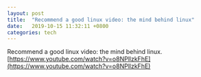 ```yaml
---
layout: post
title:  "Recommend a good linux video: the mind behind linux"
date:   2019-10-15 11:32:11 +0800
categories: tech
---
```

Recommend a good linux video: the mind behind linux.  <br>
[https://www.youtube.com/watch?v=o8NPllzkFhE](https://www.youtube.com/watch?v=o8NPllzkFhE)

